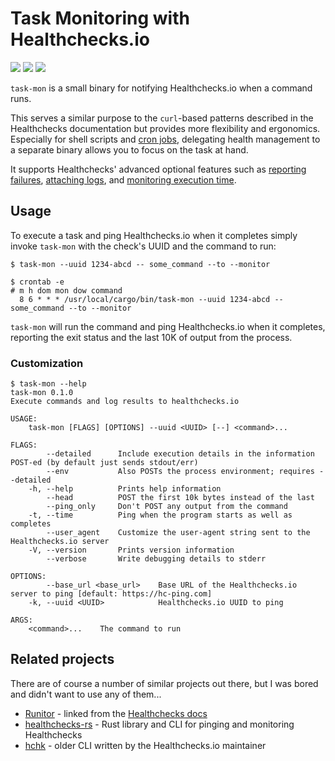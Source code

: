 # Task Monitoring with Healthchecks.io

[![](https://img.shields.io/crates/v/task-mon.svg)](https://crates.io/crates/task-mon)
[![](https://img.shields.io/github/workflow/status/dimo414/task-mon/Rust/master)](https://github.com/dimo414/task-mon/actions)
[![](https://img.shields.io/github/issues/dimo414/task-mon)](https://github.com/dimo414/task-mon/issues)


`task-mon` is a small binary for notifying Healthchecks.io when a command runs.

This serves a similar purpose to the `curl`-based patterns described in the Healthchecks
documentation but provides more flexibility and ergonomics. Especially for shell scripts and
[cron jobs](https://healthchecks.io/docs/monitoring_cron_jobs/), delegating health management to a
separate binary allows you to focus on the task at hand.

It supports Healthchecks' advanced optional features such as
[reporting failures](https://healthchecks.io/docs/signaling_failures/),
[attaching logs](https://healthchecks.io/docs/attaching_logs/), and
[monitoring execution time](https://healthchecks.io/docs/measuring_script_run_time/).

## Usage

To execute a task and ping Healthchecks.io when it completes simply invoke `task-mon` with the
check's UUID and the command to run:

```shell
$ task-mon --uuid 1234-abcd -- some_command --to --monitor
```

```shell
$ crontab -e
# m h dom mon dow command
  8 6 * * * /usr/local/cargo/bin/task-mon --uuid 1234-abcd -- some_command --to --monitor
```

`task-mon` will run the command and ping Healthchecks.io when it completes, reporting the exit
status and the last 10K of output from the process.

### Customization

```shell
$ task-mon --help
task-mon 0.1.0
Execute commands and log results to healthchecks.io

USAGE:
    task-mon [FLAGS] [OPTIONS] --uuid <UUID> [--] <command>...

FLAGS:
        --detailed      Include execution details in the information POST-ed (by default just sends stdout/err)
        --env           Also POSTs the process environment; requires --detailed
    -h, --help          Prints help information
        --head          POST the first 10k bytes instead of the last
        --ping_only     Don't POST any output from the command
    -t, --time          Ping when the program starts as well as completes
        --user_agent    Customize the user-agent string sent to the Healthchecks.io server
    -V, --version       Prints version information
        --verbose       Write debugging details to stderr

OPTIONS:
        --base_url <base_url>    Base URL of the Healthchecks.io server to ping [default: https://hc-ping.com]
    -k, --uuid <UUID>            Healthchecks.io UUID to ping

ARGS:
    <command>...    The command to run
```

## Related projects

There are of course a number of similar projects out there, but I was bored and didn't want to use
any of them...

* [Runitor](https://github.com/bdd/runitor) - linked from the
  [Healthchecks docs](https://healthchecks.io/docs/attaching_logs/)
* [healthchecks-rs](https://github.com/msfjarvis/healthchecks-rs) - Rust library and CLI for pinging and
  monitoring Healthchecks
* [hchk](https://github.com/healthchecks/hchk) - older CLI written by the Healthchecks.io maintainer
